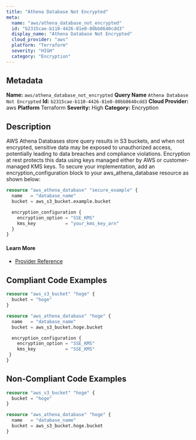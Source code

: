 ```yaml
---
title: "Athena Database Not Encrypted"
meta:
  name: "aws/athena_database_not_encrypted"
  id: "b2315cae-b110-4426-81e0-80bb8640cdd3"
  display_name: "Athena Database Not Encrypted"
  cloud_provider: "aws"
  platform: "Terraform"
  severity: "HIGH"
  category: "Encryption"
---
```

## Metadata
**Name:** `aws/athena_database_not_encrypted`
**Query Name** `Athena Database Not Encrypted`
**Id:** `b2315cae-b110-4426-81e0-80bb8640cdd3`
**Cloud Provider:** aws
**Platform** Terraform
**Severity:** High
**Category:** Encryption
## Description
AWS Athena Databases store query results in S3 buckets, and when not encrypted, sensitive data may be exposed to unauthorized access, potentially leading to data breaches and compliance violations. Encryption at rest protects this data using keys managed either by AWS or customer-managed KMS keys. To secure your implementation, add an encryption_configuration block to your aws_athena_database resource as shown below:

```terraform
resource "aws_athena_database" "secure_example" {
  name   = "database_name"
  bucket = aws_s3_bucket.example.bucket

  encryption_configuration {
    encryption_option = "SSE_KMS"
    kms_key           = "your_kms_key_arn"
  }
}
```

#### Learn More

 - [Provider Reference](https://registry.terraform.io/providers/hashicorp/aws/latest/docs/resources/athena_database#encryption_configuration)


## Compliant Code Examples
```terraform
resource "aws_s3_bucket" "hoge" {
  bucket = "hoge"
}

resource "aws_athena_database" "hoge" {
  name   = "database_name"
  bucket = aws_s3_bucket.hoge.bucket

  encryption_configuration {
    encryption_option = "SSE_KMS"
    kms_key           = "SSE_KMS"
 }
}

```
## Non-Compliant Code Examples
```terraform
resource "aws_s3_bucket" "hoge" {
  bucket = "hoge"
}

resource "aws_athena_database" "hoge" {
  name   = "database_name"
  bucket = aws_s3_bucket.hoge.bucket
}

```